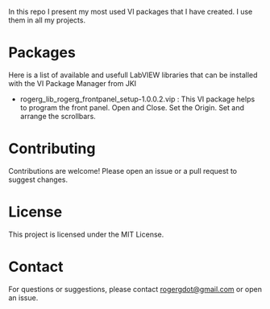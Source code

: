 In this repo I present my most used VI packages that I have created. I use them in all my projects.

# Packages
Here is a list of available and usefull LabVIEW libraries that can be installed with the VI Package Manager from JKI

- rogerg_lib_rogerg_frontpanel_setup-1.0.0.2.vip    :     This VI package helps to program the front panel. Open and Close. Set the Origin. Set and arrange the scrollbars.

# Contributing
Contributions are welcome! Please open an issue or a pull request to suggest changes.

# License
This project is licensed under the MIT License.

# Contact
For questions or suggestions, please contact rogergdot@gmail.com or open an issue.

